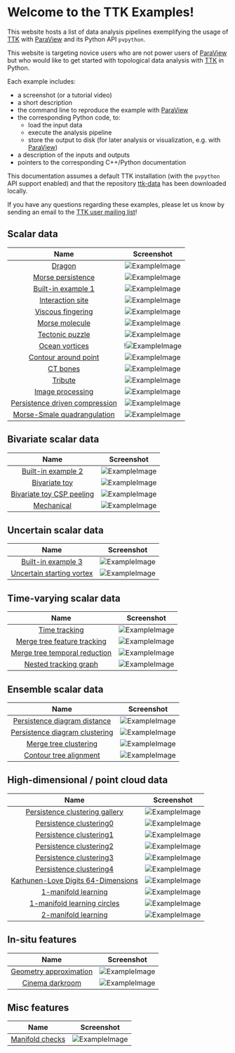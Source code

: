 # Welcome to the TTK Examples!

This website hosts a list of data analysis pipelines exemplifying the usage of [TTK](https://topology-tool-kit.github.io/) with
[ParaView](http://paraview.org) and its Python API `pvpython`.

This website is targeting novice users who are not power users of [ParaView](http://paraview.org) but who would like to get started with topological data analysis with [TTK](https://topology-tool-kit.github.io/) in Python.

Each example includes:

- a screenshot (or a tutorial video)
- a short description
- the command line to reproduce the example with [ParaView](http://paraview.org)
- the corresponding Python code, to:
    - load the input data 
    - execute the analysis pipeline
    - store the output to disk (for later analysis or visualization, e.g. with [ParaView](http://paraview.org))
- a description of the inputs and outputs
- pointers to the corresponding C++/Python documentation

This documentation assumes a default TTK installation (with the `pvpython` API support enabled) and that the repository [ttk-data](https://github.com/topology-tool-kit/ttk-data) has been downloaded locally.

If you have any questions regarding these examples, please let us know by sending an email to the [TTK user mailing list](mailto:ttk-users@googlegroups.com)!

## Scalar data

| Name | Screenshot |
|:-:|:-:|
| [Dragon](dragon/) | ![ExampleImage](https://topology-tool-kit.github.io/img/gallery/dragon.jpg) |
| [Morse persistence](morsePersistence/) | ![ExampleImage](https://topology-tool-kit.github.io/img/gallery/morsePersistence.jpg) |
| [Built-in example 1](BuiltInExample1/) | ![ExampleImage](https://topology-tool-kit.github.io/img/gallery/builtinExample1.jpg) |
| [Interaction site](dragon/) | ![ExampleImage](https://topology-tool-kit.github.io/img/gallery/interactionSites.jpg) |
| [Viscous fingering](dragon/) | ![ExampleImage](https://topology-tool-kit.github.io/img/gallery/viscousFingering.jpg) |
| [Morse molecule](morseMolecule/) |![ExampleImage](https://topology-tool-kit.github.io/img/gallery/morseMolecule.jpg) |
| [Tectonic puzzle](dragon/) | ![ExampleImage](https://topology-tool-kit.github.io/img/gallery/geology.jpg) |
| [Ocean vortices](dragon/) | !![ExampleImage](https://topology-tool-kit.github.io/img/gallery/climate.jpg) |
| [Contour around point](dragon/) | ![ExampleImage](https://topology-tool-kit.github.io/img/gallery/contourAroundPoint.jpg) |
| [CT bones](ctBones/) | ![ExampleImage](https://topology-tool-kit.github.io/img/gallery/ctBones.jpg) |
| [Tribute](dragon/) | ![ExampleImage](https://topology-tool-kit.github.io/img/gallery/tribute.jpg) |
| [Image processing](imageProcessing/) | ![ExampleImage](https://topology-tool-kit.github.io/img/gallery/imageProcessing.jpg) |
| [Persistence driven compression](dragon/) | ![ExampleImage](https://topology-tool-kit.github.io/img/gallery/persistenceDrivenCompression.jpg) |
| [Morse-Smale quadrangulation](dragon/) | ![ExampleImage](https://topology-tool-kit.github.io/img/gallery/morseSmaleQuadrangulation.jpg) |

## Bivariate scalar data

| Name | Screenshot |
|:-:|:-:|
| [Built-in example 2](dragon/) | ![ExampleImage](https://topology-tool-kit.github.io/img/gallery/builtinExample2.jpg) |
| [Bivariate toy](dragon/) | ![ExampleImage](https://topology-tool-kit.github.io/img/gallery/bivariateToy.jpg) |
| [Bivariate toy CSP peeling](dragon/) | ![ExampleImage](https://topology-tool-kit.github.io/img/gallery/bivariateToyCspPeeling.jpg) |
| [Mechanical](dragon/) | ![ExampleImage](https://topology-tool-kit.github.io/img/gallery/mechanical.jpg) |

## Uncertain scalar data

| Name | Screenshot |
|:-:|:-:|
| [Built-in example 3](dragon/) | ![ExampleImage](https://topology-tool-kit.github.io/img/gallery/builtinExample3.jpg) |
| [Uncertain starting vortex](dragon/) | ![ExampleImage](https://topology-tool-kit.github.io/img/gallery/uncertainStartingVortex.jpg) |

## Time-varying scalar data

| Name | Screenshot |
|:-:|:-:|
| [Time tracking](dragon/) | ![ExampleImage](https://topology-tool-kit.github.io/img/gallery/timeTracking.jpeg) |
| [Merge tree feature tracking](dragon/) | ![ExampleImage](https://topology-tool-kit.github.io/img/gallery/mergeTreeFeatureTracking.jpg) |
| [Merge tree temporal reduction](mergeTreeTemporalReduction/) | ![ExampleImage](https://topology-tool-kit.github.io/img/gallery/mergeTreeTemporalReduction.jpg) |
| [Nested tracking graph](dragon/) | ![ExampleImage](https://topology-tool-kit.github.io/img/gallery/nestedTrackingGraph.jpg) |

## Ensemble scalar data

| Name | Screenshot |
|:-:|:-:|
| [Persistence diagram distance](dragon/) | ![ExampleImage](https://topology-tool-kit.github.io/img/gallery/persistenceDiagramDistance.jpg) |
| [Persistence diagram clustering](dragon/) | ![ExampleImage](https://topology-tool-kit.github.io/img/gallery/persistenceDiagramClustering.jpg) |
| [Merge tree clustering](mergeTreeClustering/) | ![ExampleImage](https://topology-tool-kit.github.io/img/gallery/mergeTreeClustering.jpg) |
| [Contour tree alignment](contourTreeAlignment/) | ![ExampleImage](https://topology-tool-kit.github.io/img/gallery/contourTreeAlignment.jpg) |

## High-dimensional / point cloud data

| Name | Screenshot |
|:-:|:-:|
| [Persistence clustering gallery](dragon/) | ![ExampleImage](https://topology-tool-kit.github.io/img/gallery/persistenceClusteringGallery.jpeg) |
| [Persistence clustering0](persistenceClustering0/) | ![ExampleImage](https://topology-tool-kit.github.io/img/gallery/persistenceClustering0.jpeg) |
| [Persistence clustering1](dragon/) | ![ExampleImage](https://topology-tool-kit.github.io/img/gallery/persistenceClustering1.jpeg) |
| [Persistence clustering2](dragon/) | ![ExampleImage](https://topology-tool-kit.github.io/img/gallery/persistenceClustering2.jpeg) |
| [Persistence clustering3](dragon/) | ![ExampleImage](https://topology-tool-kit.github.io/img/gallery/persistenceClustering3.jpeg) |
| [Persistence clustering4](dragon/) | ![ExampleImage](https://topology-tool-kit.github.io/img/gallery/persistenceClustering4.jpeg) |
| [Karhunen-Love Digits 64-Dimensions](karhunenLoveDigits64Dimensions/) | ![ExampleImage](https://topology-tool-kit.github.io/img/gallery/karhunenLoveDigits64Dimensions.jpg) |
| [1-manifold learning](dragon/) | ![ExampleImage](https://topology-tool-kit.github.io/img/gallery/1manifoldLearning.jpeg) |
| [1-manifold learning circles ](dragon/) | ![ExampleImage](https://topology-tool-kit.github.io/img/gallery/1manifoldLearningCircles.jpeg) |
| [2-manifold learning](dragon/) | ![ExampleImage](https://topology-tool-kit.github.io/img/gallery/2manifoldLearning.jpeg) |

## In-situ features

| Name | Screenshot |
|:-:|:-:|
| [Geometry approximation](dragon/) | ![ExampleImage](https://topology-tool-kit.github.io/img/gallery/geometryApproximation.jpg) |
| [Cinema darkroom](dragon/) | ![ExampleImage](https://topology-tool-kit.github.io/img/gallery/cinemaDarkroom.jpg) |

## Misc features

| Name | Screenshot |
|:-:|:-:|
| [Manifold checks](manifoldCheck/) | ![ExampleImage](https://topology-tool-kit.github.io/img/gallery/manifoldCheck.jpg) |

